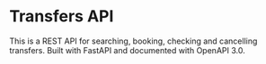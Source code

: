 # Transfers API

This is a REST API for searching, booking, checking and cancelling transfers.
Built with FastAPI and documented with OpenAPI 3.0.
